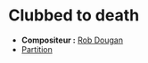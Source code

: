 # Clubbed to death

- **Compositeur :** [Rob Dougan](https://fr.wikipedia.org/wiki/Clubbed_to_Death_(chanson))
- [Partition](./Clubbed_To_Death.tg)